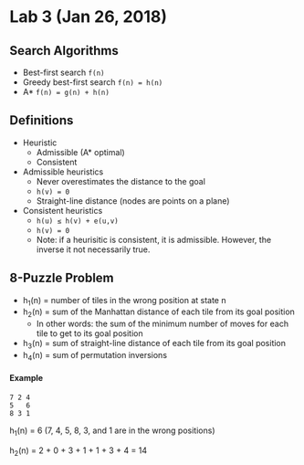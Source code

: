 # Lab 3 (Jan 26, 2018)
## Search Algorithms
* Best-first search `f(n)`
* Greedy best-first search `f(n) = h(n)`
* A* `f(n) = g(n) + h(n)`
## Definitions
* Heuristic
  * Admissible (A* optimal)
  * Consistent
* Admissible heuristics
  * Never overestimates the distance to the goal
  * `h(v) = 0`
  * Straight-line distance (nodes are points on a plane)
* Consistent heuristics
  * `h(u) ≤ h(v) + e(u,v)`
  * `h(v) = 0`
  * Note: if a heurisitic is consistent, it is admissible. However, the inverse it not necessarily true.
## 8-Puzzle Problem
* h<sub>1</sub>(n) = number of tiles in the wrong position at state n
* h<sub>2</sub>(n) = sum of the Manhattan distance of each tile from its goal position
  * In other words: the sum of the minimum number of moves for each tile to get to its goal position
* h<sub>3</sub>(n) = sum of straight-line distance of each tile from its goal position
* h<sub>4</sub>(n) = sum of permutation inversions


#### Example
```
7 2 4
5   6
8 3 1
```
h<sub>1</sub>(n) = 6 (7, 4, 5, 8, 3, and 1 are in the wrong positions)

h<sub>2</sub>(n) = 2 + 0 + 3 + 1 + 1 + 3 + 4 = 14
